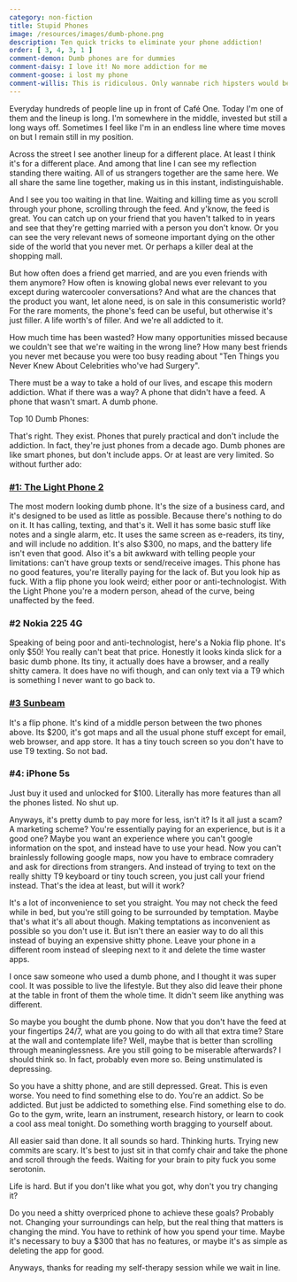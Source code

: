 ```yaml
---
category: non-fiction
title: Stupid Phones
image: /resources/images/dumb-phone.png
description: Ten quick tricks to eliminate your phone addiction!
order: [ 3, 4, 3, 1 ]
comment-demon: Dumb phones are for dummies
comment-daisy: I love it! No more addiction for me
comment-goose: i lost my phone
comment-willis: This is ridiculous. Only wannabe rich hipsters would be dumb enough to waste money on these pretentious phones
---
```


Everyday hundreds of people line up in front of Café One. Today I&#39;m one of them and the lineup is long. I&#39;m somewhere in the middle, invested but still a long ways off. Sometimes I feel like I&#39;m in an endless line where time moves on but I remain still in my position.

Across the street I see another lineup for a different place. At least I think it&#39;s for a different place. And among that line I can see my reflection standing there waiting. All of us strangers together are the same here. We all share the same line together, making us in this instant, indistinguishable.

And I see you too waiting in that line. Waiting and killing time as you scroll through your phone, scrolling through the feed. And y&#39;know, the feed is great. You can catch up on your friend that you haven&#39;t talked to in years and see that they&#39;re getting married with a person you don&#39;t know. Or you can see the very relevant news of someone important dying on the other side of the world that you never met. Or perhaps a killer deal at the shopping mall.

But how often does a friend get married, and are you even friends with them anymore? How often is knowing global news ever relevant to you except during watercooler conversations? And what are the chances that the product you want, let alone need, is on sale in this consumeristic world? For the rare moments, the phone&#39;s feed can be useful, but otherwise it&#39;s just filler. A life worth&#39;s of filler. And we&#39;re all addicted to it.

How much time has been wasted? How many opportunities missed because we couldn&#39;t see that we&#39;re waiting in the wrong line? How many best friends you never met because you were too busy reading about &quot;Ten Things you Never Knew About Celebrities who&#39;ve had Surgery&quot;.

There must be a way to take a hold of our lives, and escape this modern addiction. What if there was a way? A phone that didn&#39;t have a feed. A phone that wasn&#39;t smart. A dumb phone.

Top 10 Dumb Phones:

That&#39;s right. They exist. Phones that purely practical and don&#39;t include the addiction. In fact, they&#39;re just phones from a decade ago. Dumb phones are like smart phones, but don&#39;t include apps. Or at least are very limited. So without further ado:

### [#1: The Light Phone 2](https://www.thelightphone.com/) ###

The most modern looking dumb phone. It&#39;s the size of a business card, and it&#39;s designed to be used as little as possible. Because there&#39;s nothing to do on it. It has calling, texting, and that&#39;s it. Well it has some basic stuff like notes and a single alarm, etc. It uses the same screen as e-readers, its tiny, and will include no addition. It&#39;s also $300, no maps, and the battery life isn&#39;t even that good. Also it&#39;s a bit awkward with telling people your limitations: can&#39;t have group texts or send/receive images. This phone has no good features, you&#39;re literally paying for the lack of. But you look hip as fuck. With a flip phone you look weird; either poor or anti-technologist. With the Light Phone you&#39;re a modern person, ahead of the curve, being unaffected by the feed.

### #2 Nokia 225 4G ###

Speaking of being poor and anti-technologist, here&#39;s a Nokia flip phone. It&#39;s only $50! You really can&#39;t beat that price. Honestly it looks kinda slick for a basic dumb phone. Its tiny, it actually does have a browser, and a really shitty camera. It does have no wifi though, and can only text via a T9 which is something I never want to go back to.

### [#3 Sunbeam](https://sunbeamwireless.com/) ###

It&#39;s a flip phone. It&#39;s kind of a middle person between the two phones above. Its $200, it&#39;s got maps and all the usual phone stuff except for email, web browser, and app store. It has a tiny touch screen so you don&#39;t have to use T9 texting. So not bad.

### #4: iPhone 5s ###

Just buy it used and unlocked for $100. Literally has more features than all the phones listed. No shut up.

Anyways, it&#39;s pretty dumb to pay more for less, isn&#39;t it? Is it all just a scam? A marketing scheme? You&#39;re essentially paying for an experience, but is it a good one? Maybe you want an experience where you can&#39;t google information on the spot, and instead have to use your head. Now you can&#39;t brainlessly following google maps, now you have to embrace comradery and ask for directions from strangers. And instead of trying to text on the really shitty T9 keyboard or tiny touch screen, you just call your friend instead. That&#39;s the idea at least, but will it work?

It&#39;s a lot of inconvenience to set you straight. You may not check the feed while in bed, but you&#39;re still going to be surrounded by temptation. Maybe that&#39;s what it&#39;s all about though. Making temptations as inconvenient as possible so you don&#39;t use it. But isn&#39;t there an easier way to do all this instead of buying an expensive shitty phone. Leave your phone in a different room instead of sleeping next to it and delete the time waster apps.

I once saw someone who used a dumb phone, and I thought it was super cool. It was possible to live the lifestyle. But they also did leave their phone at the table in front of them the whole time. It didn&#39;t seem like anything was different.

So maybe you bought the dumb phone. Now that you don&#39;t have the feed at your fingertips 24/7, what are you going to do with all that extra time? Stare at the wall and contemplate life? Well, maybe that is better than scrolling through meaninglessness. Are you still going to be miserable afterwards? I should think so. In fact, probably even more so. Being unstimulated is depressing.

So you have a shitty phone, and are still depressed. Great. This is even worse. You need to find something else to do. You&#39;re an addict. So be addicted. But just be addicted to something else. Find something else to do. Go to the gym, write, learn an instrument, research history, or learn to cook a cool ass meal tonight. Do something worth bragging to yourself about.

All easier said than done. It all sounds so hard. Thinking hurts. Trying new commits are scary. It&#39;s best to just sit in that comfy chair and take the phone and scroll through the feeds. Waiting for your brain to pity fuck you some serotonin.

Life is hard. But if you don&#39;t like what you got, why don&#39;t you try changing it?

Do you need a shitty overpriced phone to achieve these goals? Probably not. Changing your surroundings can help, but the real thing that matters is changing the mind. You have to rethink of how you spend your time. Maybe it&#39;s necessary to buy a $300 that has no features, or maybe it&#39;s as simple as deleting the app for good.

Anyways, thanks for reading my self-therapy session while we wait in line.